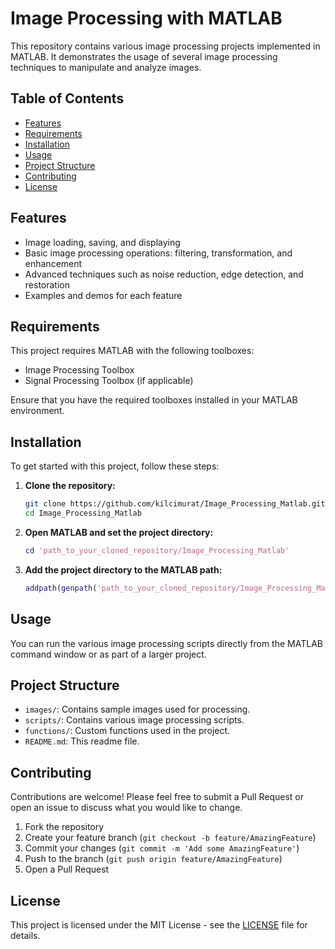 # Image Processing with MATLAB

This repository contains various image processing projects implemented in MATLAB. It demonstrates the usage of several image processing techniques to manipulate and analyze images.

## Table of Contents

- [Features](#features)
- [Requirements](#requirements)
- [Installation](#installation)
- [Usage](#usage)
- [Project Structure](#project-structure)
- [Contributing](#contributing)
- [License](#license)

## Features

- Image loading, saving, and displaying
- Basic image processing operations: filtering, transformation, and enhancement
- Advanced techniques such as noise reduction, edge detection, and restoration
- Examples and demos for each feature

## Requirements

This project requires MATLAB with the following toolboxes:

- Image Processing Toolbox
- Signal Processing Toolbox (if applicable)

Ensure that you have the required toolboxes installed in your MATLAB environment.

## Installation

To get started with this project, follow these steps:

1. **Clone the repository:**

    ```bash
    git clone https://github.com/kilcimurat/Image_Processing_Matlab.git
    cd Image_Processing_Matlab
    ```

2. **Open MATLAB and set the project directory:**

    ```matlab
    cd 'path_to_your_cloned_repository/Image_Processing_Matlab'
    ```

3. **Add the project directory to the MATLAB path:**

    ```matlab
    addpath(genpath('path_to_your_cloned_repository/Image_Processing_Matlab'))
    ```

## Usage

You can run the various image processing scripts directly from the MATLAB command window or as part of a larger project.

## Project Structure

- `images/`: Contains sample images used for processing.
- `scripts/`: Contains various image processing scripts.
- `functions/`: Custom functions used in the project.
- `README.md`: This readme file.

## Contributing

Contributions are welcome! Please feel free to submit a Pull Request or open an issue to discuss what you would like to change.

1. Fork the repository
2. Create your feature branch (`git checkout -b feature/AmazingFeature`)
3. Commit your changes (`git commit -m 'Add some AmazingFeature'`)
4. Push to the branch (`git push origin feature/AmazingFeature`)
5. Open a Pull Request

## License

This project is licensed under the MIT License - see the [LICENSE](LICENSE) file for details.

